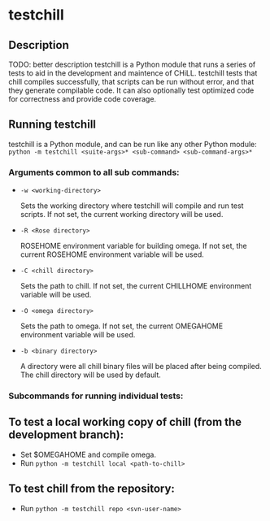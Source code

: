 # testchill  

## Description  
TODO: better description
testchill is a Python module that runs a series of tests to aid in the development and maintence of CHiLL.
testchill tests that chill compiles successfully, that scripts can be run without error, and that they generate compilable code.
It can also optionally test optimized code for correctness and provide code coverage.  


## Running testchill  

testchill is a Python module, and can be run like any other Python module:  
`python -m testchill <suite-args>* <sub-command> <sub-command-args>*`  

### Arguments common to all sub commands:
- `-w <working-directory>`

   Sets the working directory where testchill will compile and run test scripts. If not set, the current working  directory will be used.

- `-R <Rose directory>`

   ROSEHOME environment variable for building omega. If not set, the current ROSEHOME environment variable will be used.

- `-C <chill directory>`

   Sets the path to chill. If not set, the current CHILLHOME environment variable will be used.

- `-O <omega directory>`

   Sets the path to omega. If not set, the current OMEGAHOME environment variable will be used.

- `-b <binary directory>`

   A directory were all chill binary files will be placed after being compiled. The chill directory will be used by default.

### Subcommands for running individual tests:  

To test a local working copy of chill (from the development branch):  
------------------------------------------------------------ 
- Set $OMEGAHOME and compile omega.  
- Run `python -m testchill local <path-to-chill>`  

To test chill from the repository:  
------------------------------
- Run `python -m testchill repo <svn-user-name>`  


